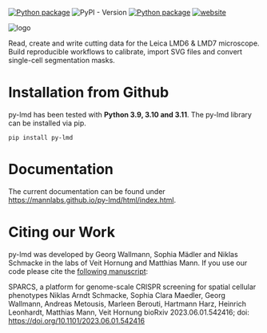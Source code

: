 
[![Python package](https://github.com/MannLabs/py-lmd/actions/workflows/python-package.yml/badge.svg?branch=release)](https://github.com/MannLabs/py-lmd/actions/workflows/python-package.yml) 
![PyPI - Version](https://img.shields.io/pypi/v/py-lmd)
[![Python package](https://img.shields.io/badge/license-MIT-blue)](https://github.com/MannLabs/py-lmd/actions/workflows/python-package.yml)
[![website](https://img.shields.io/website?url=https%3A%2F%2Fmannlabs.github.io/py-lmd/html/index.html)](https://mannlabs.github.io/py-lmd/html/index.html)

![logo](https://github.com/MannLabs/py-lmd/assets/15019107/e7c619a2-69c9-4cb6-8723-fab94c8d3558)

Read, create and write cutting data for the Leica LMD6 & LMD7 microscope.
Build reproducible workflows to calibrate, import SVG files and convert single-cell segmentation masks.


Installation from Github
========================
py-lmd has been tested with **Python 3.9, 3.10 and 3.11**.
The py-lmd library can be installed via pip.

``` 
pip install py-lmd
```
  
Documentation
=============
The current documentation can be found under https://mannlabs.github.io/py-lmd/html/index.html.

Citing our Work
=================

py-lmd was developed by Georg Wallmann, Sophia Mädler and Niklas Schmacke in the labs of Veit Hornung and Matthias Mann. If you use our code please cite the [following manuscript](https://www.biorxiv.org/content/10.1101/2023.06.01.542416v1):

SPARCS, a platform for genome-scale CRISPR screening for spatial cellular phenotypes
Niklas Arndt Schmacke, Sophia Clara Maedler, Georg Wallmann, Andreas Metousis, Marleen Berouti, Hartmann Harz, Heinrich Leonhardt, Matthias Mann, Veit Hornung
bioRxiv 2023.06.01.542416; doi: https://doi.org/10.1101/2023.06.01.542416



